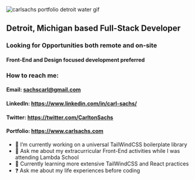 <div style={{
  display: "flex",
  width: "100%",
  justifyContent: "center"
}}>
  <img style={{display: "flex", justifyContent: "center"}} src="https://media.giphy.com/media/iEoeBE7wWUtAbJZb7w/giphy.gif" alt="carlsachs portfolio detroit water gif" />
</div>

## Detroit, Michigan based Full-Stack Developer
### Looking for Opportunities both remote and on-site
#### Front-End and Design focused development preferred

### How to reach me:

#### Email: sachscarl@gmail.com
#### LinkedIn: https://www.linkedin.com/in/carl-sachs/
#### Twitter: https://twitter.com/CarltonSachs
#### Portfolio: https://www.carlsachs.com

- 🔭 I’m currently working on a universal TailWindCSS boilerplate library
- 💬 Ask me about my extracurricular Front-End activities while I was attending Lambda School
- 📘 Currently learning more extensive TailWindCSS and React practices
- ❓ Ask me about my life experiences before coding


<!--
**carlsachs/carlsachs** is a ✨ _special_ ✨ repository because its `README.md` (this file) appears on your GitHub profile.

Here are some ideas to get you started:

- 🔭 I’m currently working on ...
- 🌱 I’m currently learning ...
- 👯 I’m looking to collaborate on ...
- 🤔 I’m looking for help with ...
- 💬 Ask me about ...
- 📫 How to reach me: ...
- 😄 Pronouns: ...
- ⚡ Fun fact: ...
-->
